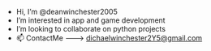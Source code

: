 - Hi, I’m @deanwinchester2005
- I’m interested in app and game development
- I’m looking to collaborate on python projects
- 📫 ContactMe ---> dichaelwinchester2Y5@gmail.com

<!---
deanwinchester2005/deanwinchester2005 is a ✨ special ✨ repository because its `README.md` (this file) appears on your GitHub profile.
You can click the Preview link to take a look at your changes.
--->
